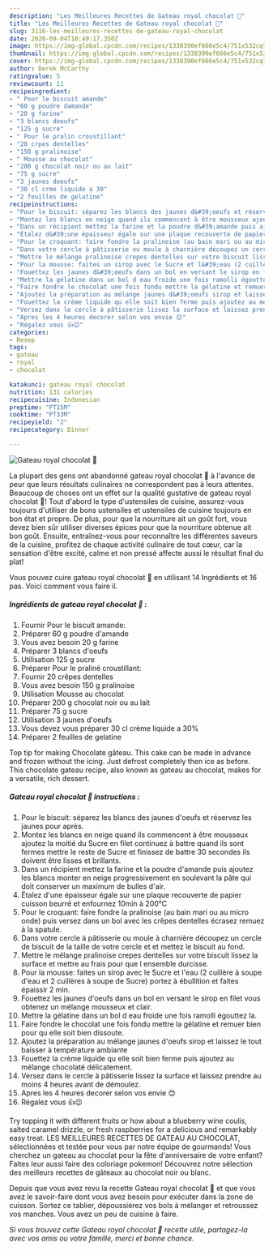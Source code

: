 ```yaml
---
description: "Les Meilleures Recettes de Gateau royal chocolat 🍫"
title: "Les Meilleures Recettes de Gateau royal chocolat 🍫"
slug: 3116-les-meilleures-recettes-de-gateau-royal-chocolat
date: 2020-09-04T10:49:17.350Z
image: https://img-global.cpcdn.com/recipes/1338390ef666e5c4/751x532cq70/gateau-royal-chocolat-🍫-photo-principale-de-la-recette.jpg
thumbnail: https://img-global.cpcdn.com/recipes/1338390ef666e5c4/751x532cq70/gateau-royal-chocolat-🍫-photo-principale-de-la-recette.jpg
cover: https://img-global.cpcdn.com/recipes/1338390ef666e5c4/751x532cq70/gateau-royal-chocolat-🍫-photo-principale-de-la-recette.jpg
author: Derek McCarthy
ratingvalue: 5
reviewcount: 11
recipeingredient:
- " Pour le biscuit amande"
- "60 g poudre damande"
- "20 g farine"
- "3 blancs doeufs"
- "125 g sucre"
- " Pour le pralin croustillant"
- "20 crpes dentelles"
- "150 g pralinoise"
- " Mousse au chocolat"
- "200 g chocolat noir ou au lait"
- "75 g sucre"
- "3 jaunes doeufs"
- "30 cl crme liquide a 30"
- "2 feuilles de gelatine"
recipeinstructions:
- "Pour le biscuit: séparez les blancs des jaunes d&#39;oeufs et réservez les jaunes pour après."
- "Montez les blancs en neige quand ils commencent à être mousseux ajoutez la moitié du Sucre en filet continuez à battre quand ils sont fermes mettre le reste de Sucre et finissez de battre 30 secondes ils doivent être lisses et brillants."
- "Dans un récipient mettez la farine et la poudre d&#39;amande puis ajoutez les blancs monter en neige progressivement en soulevant la pâte qui doit conserver un maximum de bulles d&#39;air."
- "Étalez d&#39;une épaisseur égale sur une plaque recouverte de papier cuisson beurré et enfournez 10min à 200°C"
- "Pour le croquant: faire fondre la pralinoise (au bain mari ou au micro onde) puis versez dans un bol avec les crêpes dentelles écrasez remuez à la spatule."
- "Dans votre cercle à pâtisserie ou moule à charnière découpez un cercle de biscuit de la taille de votre cercle et et mettez le biscuit au fond."
- "Mettre le mélange pralinoise crepes dentelles sur votre biscuit lissez la surface et mettre au frais pour que l ensemble durcisse."
- "Pour la mousse: faites un sirop avec le Sucre et l&#39;eau (2 cuillère à soupe d&#39;eau et 2 cuillères à soupe de Sucre) portez à ébullition et faites épaissir 2 min."
- "Fouettez les jaunes d&#39;oeufs dans un bol en versant le sirop en filet vous obtenez un mélange mousseux et clair."
- "Mettre la gélatine dans un bol d eau froide une fois ramolli égouttez la."
- "Faire fondre le chocolat une fois fondu mettre la gélatine et remuer bien pour qu elle soit bien dissoute."
- "Ajoutez la préparation au mélange jaunes d&#39;oeufs sirop et laissez le tout baisser à température ambiante"
- "Fouettez la crème liquide qu elle soit bien ferme puis ajoutez au mélange chocolaté délicatement."
- "Versez dans le cercle à pâtisserie lissez la surface et laissez prendre au moins 4 heures avant de démoulez."
- "Apres les 4 heures decorer selon vos envie 😊"
- "Régalez vous 👍😉"
categories:
- Resep
tags:
- gateau
- royal
- chocolat

katakunci: gateau royal chocolat 
nutrition: 131 calories
recipecuisine: Indonesian
preptime: "PT15M"
cooktime: "PT33M"
recipeyield: "2"
recipecategory: Dinner

---
```



![Gateau royal chocolat 🍫](https://img-global.cpcdn.com/recipes/1338390ef666e5c4/751x532cq70/gateau-royal-chocolat-🍫-photo-principale-de-la-recette.jpg)

La plupart des gens ont abandonné gateau royal chocolat 🍫 à l'avance de peur que leurs résultats culinaires ne correspondent pas à leurs attentes. Beaucoup de choses ont un effet sur la qualité gustative de gateau royal chocolat 🍫! Tout d'abord le type d'ustensiles de cuisine, assurez-vous toujours d'utiliser de bons ustensiles et ustensiles de cuisine toujours en bon état et propre. De plus, pour que la nourriture ait un goût fort, vous devez bien sûr utiliser diverses épices pour que la nourriture obtenue ait bon goût. Ensuite, entraînez-vous pour reconnaître les différentes saveurs de la cuisine, profitez de chaque activité culinaire de tout cœur, car la sensation d'être excité, calme et non pressé affecte aussi le résultat final du plat!

<!--inarticleads1-->

Vous pouvez cuire gateau royal chocolat 🍫 en utilisant 14 Ingrédients et 16 pas. Voici comment vous faire il.

##### Ingrédients de gateau royal chocolat 🍫 :

1. Fournir  Pour le biscuit amande:
1. Préparer 60 g poudre d&#39;amande
1. Vous avez besoin 20 g farine
1. Préparer 3 blancs d&#39;oeufs
1. Utilisation 125 g sucre
1. Préparer  Pour le praliné croustillant:
1. Fournir 20 crêpes dentelles
1. Vous avez besoin 150 g pralinoise
1. Utilisation  Mousse au chocolat
1. Préparer 200 g chocolat noir ou au lait
1. Préparer 75 g sucre
1. Utilisation 3 jaunes d&#39;oeufs
1. Vous devez vous préparer 30 cl crème liquide a 30%
1. Préparer 2 feuilles de gelatine


Top tip for making Chocolate gâteau. This cake can be made in advance and frozen without the icing. Just defrost completely then ice as before. This chocolate gateau recipe, also known as gateau au chocolat, makes for a versatile, rich dessert. 

<!--inarticleads2-->

##### Gateau royal chocolat 🍫 instructions :

1. Pour le biscuit: séparez les blancs des jaunes d&#39;oeufs et réservez les jaunes pour après.
1. Montez les blancs en neige quand ils commencent à être mousseux ajoutez la moitié du Sucre en filet continuez à battre quand ils sont fermes mettre le reste de Sucre et finissez de battre 30 secondes ils doivent être lisses et brillants.
1. Dans un récipient mettez la farine et la poudre d&#39;amande puis ajoutez les blancs monter en neige progressivement en soulevant la pâte qui doit conserver un maximum de bulles d&#39;air.
1. Étalez d&#39;une épaisseur égale sur une plaque recouverte de papier cuisson beurré et enfournez 10min à 200°C
1. Pour le croquant: faire fondre la pralinoise (au bain mari ou au micro onde) puis versez dans un bol avec les crêpes dentelles écrasez remuez à la spatule.
1. Dans votre cercle à pâtisserie ou moule à charnière découpez un cercle de biscuit de la taille de votre cercle et et mettez le biscuit au fond.
1. Mettre le mélange pralinoise crepes dentelles sur votre biscuit lissez la surface et mettre au frais pour que l ensemble durcisse.
1. Pour la mousse: faites un sirop avec le Sucre et l&#39;eau (2 cuillère à soupe d&#39;eau et 2 cuillères à soupe de Sucre) portez à ébullition et faites épaissir 2 min.
1. Fouettez les jaunes d&#39;oeufs dans un bol en versant le sirop en filet vous obtenez un mélange mousseux et clair.
1. Mettre la gélatine dans un bol d eau froide une fois ramolli égouttez la.
1. Faire fondre le chocolat une fois fondu mettre la gélatine et remuer bien pour qu elle soit bien dissoute.
1. Ajoutez la préparation au mélange jaunes d&#39;oeufs sirop et laissez le tout baisser à température ambiante
1. Fouettez la crème liquide qu elle soit bien ferme puis ajoutez au mélange chocolaté délicatement.
1. Versez dans le cercle à pâtisserie lissez la surface et laissez prendre au moins 4 heures avant de démoulez.
1. Apres les 4 heures decorer selon vos envie 😊
1. Régalez vous 👍😉


Try topping it with different fruits or how about a blueberry wine coulis, salted caramel drizzle, or fresh raspberries for a delicious and remarkably easy treat. LES MEILLEURES RECETTES DE GATEAU AU CHOCOLAT, sélectionnées et testée pour vous par notre équipe de gourmands! Vous cherchez un gateau au chocolat pour la fête d&#39;anniversaire de votre enfant? Faites leur aussi faire des coloriage pokemon! Découvrez notre sélection des meilleurs recettes de gâteaux au chocolat noir ou blanc. 

<!--inarticleads1-->

<p>
Depuis que vous avez revu la recette Gateau royal chocolat 🍫 et que vous avez le savoir-faire dont vous avez besoin pour exécuter dans la zone de cuisson. Sortez ce tablier, dépoussiérez vos bols à mélanger et retroussez vos manches. Vous avez un peu de cuisine à faire.
</p>

<p>
<i>Si vous trouvez cette Gateau royal chocolat 🍫 recette utile, partagez-la avec vos amis ou votre famille, merci et bonne chance.</i>
</p>
